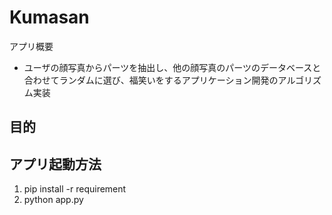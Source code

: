 # Kumasan

アプリ概要
- ユーザの顔写真からパーツを抽出し、他の顔写真のパーツのデータベースと合わせてランダムに選び、福笑いをするアプリケーション開発のアルゴリズム実装

目的
- 

## アプリ起動方法
1. pip install -r requirement
2. python app.py
